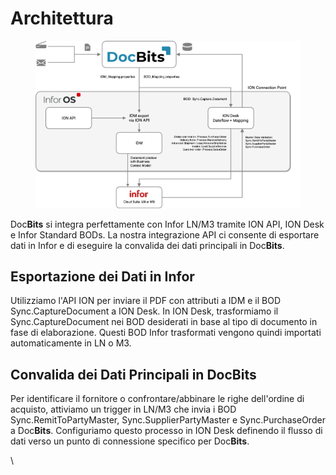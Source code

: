 # Architettura

<figure><img src=".gitbook/assets/DocBits_D_Doc2-Infor-1.png" alt=""><figcaption></figcaption></figure>

Doc**Bits** si integra perfettamente con Infor LN/M3 tramite ION API, ION Desk e Infor Standard BODs. La nostra integrazione API ci consente di esportare dati in Infor e di eseguire la convalida dei dati principali in Doc**Bits**.

## Esportazione dei Dati in Infor

Utilizziamo l'API ION per inviare il PDF con attributi a IDM e il BOD Sync.CaptureDocument a ION Desk. In ION Desk, trasformiamo il Sync.CaptureDocument nei BOD desiderati in base al tipo di documento in fase di elaborazione. Questi BOD Infor trasformati vengono quindi importati automaticamente in LN o M3.

## Convalida dei Dati Principali in DocBits

Per identificare il fornitore o confrontare/abbinare le righe dell'ordine di acquisto, attiviamo un trigger in LN/M3 che invia i BOD Sync.RemitToPartyMaster, Sync.SupplierPartyMaster e Sync.PurchaseOrder a Doc**Bits**. Configuriamo questo processo in ION Desk definendo il flusso di dati verso un punto di connessione specifico per Doc**Bits**.

\
